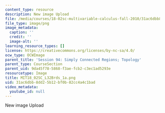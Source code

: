 ```yaml
---
content_type: resource
description: New image Upload
file: /media/courses/18-02sc-multivariable-calculus-fall-2010/31ac6dbb8dd25b12bf0b82cc4a4c1bad_MIT18_02SC_L32Brds_1a.png
file_type: image/png
image_metadata:
  caption: ''
  credit: ''
  image-alt: ''
learning_resource_types: []
license: https://creativecommons.org/licenses/by-nc-sa/4.0/
ocw_type: OCWImage
parent_title: 'Session 94: Simply Connected Regions; Topology'
parent_type: CourseSection
parent_uid: 9da45f78-5868-f3ae-fcb2-c3ec1ad5293e
resourcetype: Image
title: MIT18_02SC_L32Brds_1a.png
uid: 31ac6dbb-8dd2-5b12-bf0b-82cc4a4c1bad
video_metadata:
  youtube_id: null
---
```

New image Upload